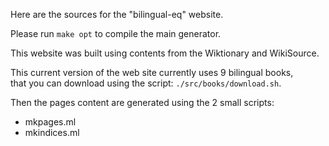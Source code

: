 Here are the sources for the "bilingual-eq" website.

Please run `make opt` to compile the main generator.

This website was built using contents from the Wiktionary and WikiSource.

This current version of the web site currently uses 9 bilingual books,  
that you can download using the script: `./src/books/download.sh`.

Then the pages content are generated using the 2 small scripts:  
- mkpages.ml
- mkindices.ml

